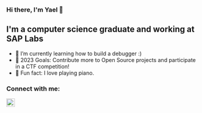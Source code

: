 ### Hi there, I'm Yael 👋

## I'm a computer science graduate and working at SAP Labs

- 🌱 I’m currently learning how to build a debugger :) 
- 🥅 2023 Goals: Contribute more to Open Source projects and participate in a CTF competition!
- 🎹 Fun fact: I love playing piano.

### Connect with me:

[<img align="left" alt="codeSTACKr | LinkedIn" width="22px" src="https://cdn.jsdelivr.net/npm/simple-icons@v3/icons/linkedin.svg" />][linkedin]

<br />

[linkedin]: https://linkedin.com/in/yaelShechter
